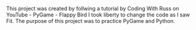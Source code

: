 This project was created by follwing a tutorial by Coding With Russ on YouTube - PyGame - Flappy Bird
I took liberty to change the code as I saw Fit.
The purpose of this project was to practice PyGame and Python.
